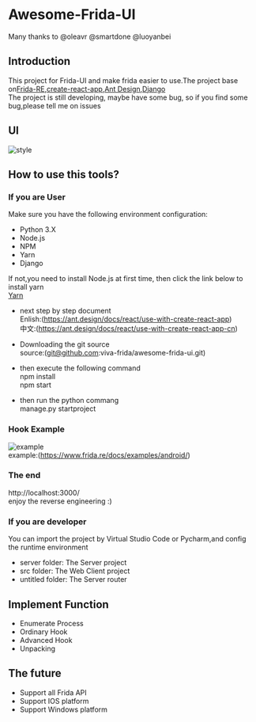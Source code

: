 # Awesome-Frida-UI

Many thanks to @oleavr @smartdone @luoyanbei<br>

## Introduction
This project for Frida-UI and make frida easier to use.The project base on[Frida-RE](https://www.frida.re),[create-react-app](https://github.com/facebook/create-react-app),[Ant Design](https://github.com/ant-design/ant-design),[Django](https://github.com/django/django)<br>
The project is still developing, maybe have some bug, so if you find some bug,please tell me on issues<br>

## UI
![style](https://github.com/viva-frida/awesome-frida-ui/blob/master/Image/newUI.png)


## How to use this tools?
### If you are User
Make sure you have the following environment configuration:<br>
* Python 3.X
* Node.js
* NPM
* Yarn
* Django<br>

If not,you need to install Node.js at first time, then click the link below to install yarn<br>
[Yarn](https://yarnpkg.com/en/docs/install#mac-stable)<br>

* next step by step document<br>
    Enlish:(https://ant.design/docs/react/use-with-create-react-app)<br>
    中文:(https://ant.design/docs/react/use-with-create-react-app-cn)<br>

* Downloading the git source<br>
source:(git@github.com:viva-frida/awesome-frida-ui.git)<br>

* then execute the following command<br>
        npm install<br>
        npm start<br>

* then run the python commang<br>
        manage.py startproject

### Hook Example
![example](https://github.com/viva-frida/awesome-frida-ui/blob/master/Image/Hook.png)<br>
example:(https://www.frida.re/docs/examples/android/)<br>
### The end
http://localhost:3000/<br>
enjoy the reverse engineering :)


### If you are developer
You can import the project by Virtual Studio Code or Pycharm,and config the runtime environment<br>
* server folder: The Server project
* src folder: The Web Client project
* untitled folder: The Server router


## Implement Function
* Enumerate Process
* Ordinary Hook
* Advanced Hook
* Unpacking


## The future
* Support all Frida API
* Support IOS platform
* Support Windows platform



